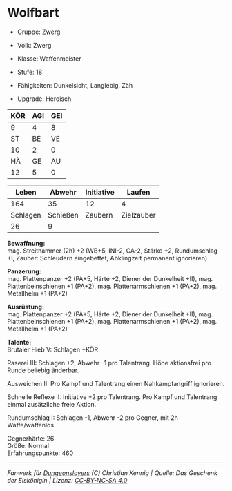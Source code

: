 # Wolfbart  
- Gruppe: Zwerg  
- Volk: Zwerg  
- Klasse: Waffenmeister  
- Stufe: 18  
- Fähigkeiten: Dunkelsicht, Langlebig, Zäh  

- Upgrade: Heroisch  

| KÖR | AGI | GEI |  
| --- | --- | --- |  
| 9   | 4   | 8   |
| ST  | BE  | VE  |  
| 10  | 2   | 0   |
| HÄ  | GE  | AU  |  
| 12  | 5   | 0   |


| Leben    | Abwehr   | Initiative | Laufen     |
| -------- | -------- | ---------- | ---------- |
| 164      | 35       | 12         | 4          |
| Schlagen | Schießen | Zaubern    | Zielzauber |
| 26       | 9        |            |            |

**Bewaffnung:**  
mag. Streithammer (2h) +2 (WB+5, INI-2, GA-2, Stärke +2, Rundumschlag +I, Zauber: Schleudern eingebettet, Abklingzeit permanent ignorieren)

**Panzerung:**  
mag. Plattenpanzer +2 (PA+5, Härte +2, Diener der Dunkelheit +II), mag. Plattenbeinschienen +1 (PA+2), mag. Plattenarmschienen +1 (PA+2), mag. Metallhelm +1 (PA+2)

**Ausrüstung:**  
mag. Plattenpanzer +2 (PA+5, Härte +2, Diener der Dunkelheit +II), mag. Plattenbeinschienen +1 (PA+2), mag. Plattenarmschienen +1 (PA+2), mag. Metallhelm +1 (PA+2)

**Talente:**  
Brutaler Hieb V: Schlagen +KÖR 

Raserei III: Schlagen +2, Abwehr -1 pro Talentrang. Höhe aktionsfrei pro Runde beliebig änderbar. 

Ausweichen II: Pro Kampf und Talentrang einen Nahkampfangriff ignorieren. 

Schnelle Reflexe II: Initiative +2 pro Talentrang. Pro Kampf und Talentrang einmal zusätzliche freie Aktion. 

Rundumschlag I: Schlagen -1, Abwehr -2 pro Gegner, mit 2h-Waffe/waffenlos 


Gegnerhärte: 26  
Größe: Normal  
Erfahrungspunkte: 460  



___
*Fanwerk für [Dungeonslayers](https://www.dungeonslayers.net/) (C) Christian Kennig | Quelle: Das Geschenk der Eiskönigin | Lizenz: [CC-BY-NC-SA 4.0](https://creativecommons.org/licenses/by-nc-sa/4.0/deed.de)*